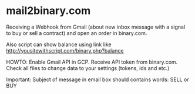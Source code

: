 # mail2binary.com
Receiving a Webhook from Gmail (about new inbox message with a signal to buy or sell a contract) and open an order in binary.com.

Also script can show balance using link like http://yousitewithscript.com/binary.php?balance

HOWTO:
	Enable Gmail API in GCP. Receive API token from binary.com.
	Check all files to change data to your settings (tokens, ids and etc.)

Important: Subject of message in email box should contains words: SELL or BUY
